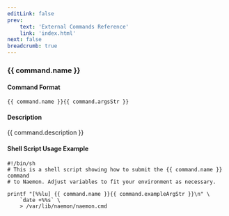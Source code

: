 ```yaml
---
editLink: false
prev:
    text: 'External Commands Reference'
    link: 'index.html'
next: false
breadcrumb: true
---
```


<script setup>
const command = {"args":[{"name":"host_name","type":"host"},{"name":"notification_time","type":"timestamp"}],"name":"DELAY_HOST_NOTIFICATION","description":"Delays the next notification for a parciular service until 'notification_time'. The 'notification_time' argument is specified in time_t format (seconds since the UNIX epoch). Note that this will only have an affect if the service stays in the same problem state that it is currently in. If the service changes to another state, a new notification may go out before the time you specify in the 'notification_time' argument.","classes":["host"],"argsStr":";host_name;notification_time","exampleArgStr":";host1;1478638441"};
</script>

<h3>{{ command.name }}</h3>

#### Command Format

`{{ command.name }}{{ command.argsStr }}`

#### Description

{{ command.description }}

#### Shell Script Usage Example

```sh-vue
#!/bin/sh
# This is a shell script showing how to submit the {{ command.name }} command
# to Naemon. Adjust variables to fit your environment as necessary.

printf "[%%lu] {{ command.name }}{{ command.exampleArgStr }}\n" \
    `date +%%s` \
    > /var/lib/naemon/naemon.cmd
```
